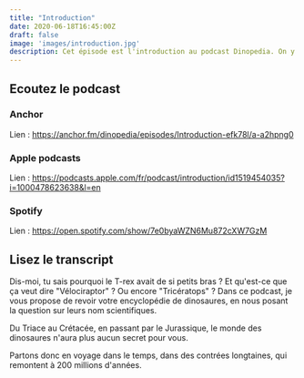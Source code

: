 ```yaml
---
title: "Introduction"
date: 2020-06-18T16:45:00Z
draft: false
image: 'images/introduction.jpg'
description: Cet épisode est l'introduction au podcast Dinopedia. On y parle de dinosaures, de dinosaures, et encore de dinosaures.
---
```


## Ecoutez le podcast

### Anchor

Lien : https://anchor.fm/dinopedia/episodes/Introduction-efk78l/a-a2hpng0

### Apple podcasts

Lien : https://podcasts.apple.com/fr/podcast/introduction/id1519454035?i=1000478623638&l=en

### Spotify

Lien : https://open.spotify.com/show/7e0byaWZN6Mu872cXW7GzM

## Lisez le transcript

Dis-moi, tu sais pourquoi le T-rex avait de si petits bras ? Et qu'est-ce que ça veut dire "Vélociraptor" ? Ou encore "Tricératops" ? Dans ce podcast, je vous propose de revoir votre encyclopédie de dinosaures, en nous posant la question sur leurs nom scientifiques.

Du Triace au Crétacée, en passant par le Jurassique, le monde des dinosaures n'aura plus aucun secret pour vous.

Partons donc en voyage dans le temps, dans des contrées longtaines, qui remontent à 200 millions d'années.